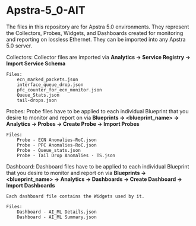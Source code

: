 # Apstra-5_0-AIT

The files in this repository are for Apstra 5.0 environments.  They represent the Collectors, Probes, Widgets, and Dashboards created for monitoring and reporting on lossless Ethernet. They can be imported into any Apstra 5.0 server.

Collectors:
    Collector files are imported via __Analytics -> Service Registry -> Import Service Schema__ 

    Files:
        ecn_marked_packets.json
        interface_queue_drop.json
        pfc_counter_for_ecn_monitor.json
        Queue_Stats.json
        tail-drops.json

Probes:
    Probe files have to be applied to each individual Blueprint that you desire to monitor and report on via __Blueprints -> <blueprint_name> -> Analytics -> Probes -> Create Probe -> Import Probes__

    Files:
        Probe - ECN Anomalies-RoC.json
        Probe - PFC Anomalies-RoC.json
        Probe - Queue_stats.json
        Probe - Tail Drop Anomalies - TS.json

Dashboard:
    Dashboard files have to be applied to each individual Blueprint that you desire to monitor and report on via __Blueprints -> <blueprint_name> -> Analytics -> Dashboards -> Create Dashboard -> Import Dashboards__

    Each dashboard file contains the Widgets used by it.

    Files:
        Dashboard - AI_ML Details.json
        Dashboard - AI_ML Summary.json
